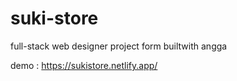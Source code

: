 # suki-store
full-stack web designer project form builtwith angga

demo : https://sukistore.netlify.app/
